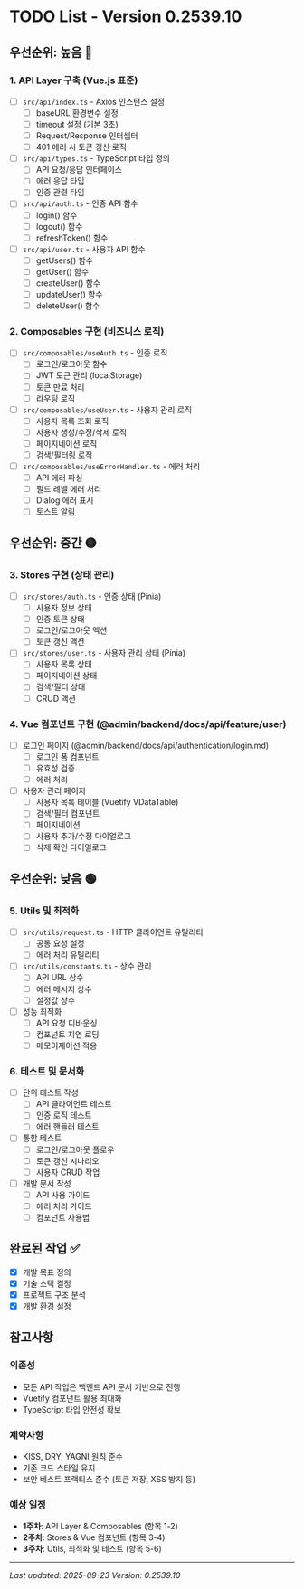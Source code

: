 # TODO List - Version 0.2539.10

## 우선순위: 높음 🔴

### 1. API Layer 구축 (Vue.js 표준)
- [ ] `src/api/index.ts` - Axios 인스턴스 설정
  - [ ] baseURL 환경변수 설정
  - [ ] timeout 설정 (기본 3초)
  - [ ] Request/Response 인터셉터
  - [ ] 401 에러 시 토큰 갱신 로직
- [ ] `src/api/types.ts` - TypeScript 타입 정의
  - [ ] API 요청/응답 인터페이스
  - [ ] 에러 응답 타입
  - [ ] 인증 관련 타입
- [ ] `src/api/auth.ts` - 인증 API 함수
  - [ ] login() 함수
  - [ ] logout() 함수
  - [ ] refreshToken() 함수
- [ ] `src/api/user.ts` - 사용자 API 함수
  - [ ] getUsers() 함수
  - [ ] getUser() 함수
  - [ ] createUser() 함수
  - [ ] updateUser() 함수
  - [ ] deleteUser() 함수

### 2. Composables 구현 (비즈니스 로직)
- [ ] `src/composables/useAuth.ts` - 인증 로직
  - [ ] 로그인/로그아웃 함수
  - [ ] JWT 토큰 관리 (localStorage)
  - [ ] 토큰 만료 처리
  - [ ] 라우팅 로직
- [ ] `src/composables/useUser.ts` - 사용자 관리 로직
  - [ ] 사용자 목록 조회 로직
  - [ ] 사용자 생성/수정/삭제 로직
  - [ ] 페이지네이션 로직
  - [ ] 검색/필터링 로직
- [ ] `src/composables/useErrorHandler.ts` - 에러 처리
  - [ ] API 에러 파싱
  - [ ] 필드 레벨 에러 처리
  - [ ] Dialog 에러 표시
  - [ ] 토스트 알림

## 우선순위: 중간 🟡

### 3. Stores 구현 (상태 관리)
- [ ] `src/stores/auth.ts` - 인증 상태 (Pinia)
  - [ ] 사용자 정보 상태
  - [ ] 인증 토큰 상태
  - [ ] 로그인/로그아웃 액션
  - [ ] 토큰 갱신 액션
- [ ] `src/stores/user.ts` - 사용자 관리 상태 (Pinia)
  - [ ] 사용자 목록 상태
  - [ ] 페이지네이션 상태
  - [ ] 검색/필터 상태
  - [ ] CRUD 액션

### 4. Vue 컴포넌트 구현 (@admin/backend/docs/api/feature/user)
- [ ] 로그인 페이지 (@admin/backend/docs/api/authentication/login.md)
  - [ ] 로그인 폼 컴포넌트
  - [ ] 유효성 검증
  - [ ] 에러 처리
- [ ] 사용자 관리 페이지
  - [ ] 사용자 목록 테이블 (Vuetify VDataTable)
  - [ ] 검색/필터 컴포넌트
  - [ ] 페이지네이션
  - [ ] 사용자 추가/수정 다이얼로그
  - [ ] 삭제 확인 다이얼로그

## 우선순위: 낮음 🟢

### 5. Utils 및 최적화
- [ ] `src/utils/request.ts` - HTTP 클라이언트 유틸리티
  - [ ] 공통 요청 설정
  - [ ] 에러 처리 유틸리티
- [ ] `src/utils/constants.ts` - 상수 관리
  - [ ] API URL 상수
  - [ ] 에러 메시지 상수
  - [ ] 설정값 상수
- [ ] 성능 최적화
  - [ ] API 요청 디바운싱
  - [ ] 컴포넌트 지연 로딩
  - [ ] 메모이제이션 적용

### 6. 테스트 및 문서화
- [ ] 단위 테스트 작성
  - [ ] API 클라이언트 테스트
  - [ ] 인증 로직 테스트
  - [ ] 에러 핸들러 테스트
- [ ] 통합 테스트
  - [ ] 로그인/로그아웃 플로우
  - [ ] 토큰 갱신 시나리오
  - [ ] 사용자 CRUD 작업
- [ ] 개발 문서 작성
  - [ ] API 사용 가이드
  - [ ] 에러 처리 가이드
  - [ ] 컴포넌트 사용법

## 완료된 작업 ✅

- [x] 개발 목표 정의
- [x] 기술 스택 결정
- [x] 프로젝트 구조 분석
- [x] 개발 환경 설정

## 참고사항

### 의존성
- 모든 API 작업은 백엔드 API 문서 기반으로 진행
- Vuetify 컴포넌트 활용 최대화
- TypeScript 타입 안전성 확보

### 제약사항
- KISS, DRY, YAGNI 원칙 준수
- 기존 코드 스타일 유지
- 보안 베스트 프랙티스 준수 (토큰 저장, XSS 방지 등)

### 예상 일정
- **1주차**: API Layer & Composables (항목 1-2)
- **2주차**: Stores & Vue 컴포넌트 (항목 3-4)
- **3주차**: Utils, 최적화 및 테스트 (항목 5-6)

---
*Last updated: 2025-09-23*
*Version: 0.2539.10*